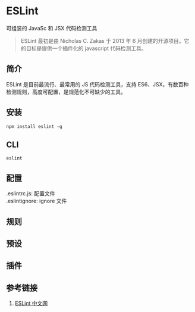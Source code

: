 # ESLint

可组装的 JavaSc 和 JSX 代码检测工具

> ESLint 最初是由 Nicholas C. Zakas 于 2013 年 6 月创建的开源项目。它的目标是提供一个插件化的 javascript 代码检测工具。

## 简介

ESLint 是目前最流行、最常用的 JS 代码检测工具，支持 ES6、JSX，有数百种检测规则，高度可配置，是规范化不可缺少的工具。

## 安装

```
npm install eslint -g
```

## CLI

```
eslint
```

## 配置

.eslintrc.js: 配置文件  
.eslintignore: ignore 文件

## 规则

## 预设

## 插件

## 参考链接

1. [ESLint 中文网](https://cn.eslint.org/)
